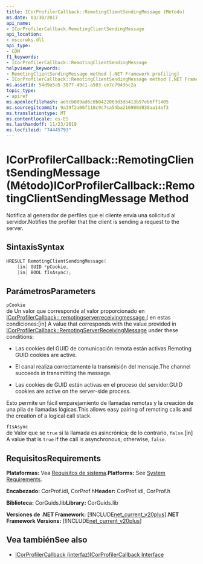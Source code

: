 ```yaml
---
title: ICorProfilerCallback::RemotingClientSendingMessage (Método)
ms.date: 03/30/2017
api_name:
- ICorProfilerCallback.RemotingClientSendingMessage
api_location:
- mscorwks.dll
api_type:
- COM
f1_keywords:
- ICorProfilerCallback::RemotingClientSendingMessage
helpviewer_keywords:
- RemotingClientSendingMessage method [.NET Framework profiling]
- ICorProfilerCallback::RemotingClientSendingMessage method [.NET Framework profiling]
ms.assetid: 54d9a5a5-3877-49c1-a503-ce7c7943bc2a
topic_type:
- apiref
ms.openlocfilehash: ae9cb089ad6c0b0422063d3db413b97eb6ff1405
ms.sourcegitcommit: 9a39f2a06f110c9c7ca54ba216900d038aa14ef3
ms.translationtype: MT
ms.contentlocale: es-ES
ms.lasthandoff: 11/23/2019
ms.locfileid: "74445793"
---
```

# <a name="icorprofilercallbackremotingclientsendingmessage-method"></a><span data-ttu-id="a9118-102">ICorProfilerCallback::RemotingClientSendingMessage (Método)</span><span class="sxs-lookup"><span data-stu-id="a9118-102">ICorProfilerCallback::RemotingClientSendingMessage Method</span></span>
<span data-ttu-id="a9118-103">Notifica al generador de perfiles que el cliente envía una solicitud al servidor.</span><span class="sxs-lookup"><span data-stu-id="a9118-103">Notifies the profiler that the client is sending a request to the server.</span></span>  
  
## <a name="syntax"></a><span data-ttu-id="a9118-104">Sintaxis</span><span class="sxs-lookup"><span data-stu-id="a9118-104">Syntax</span></span>  
  
```cpp  
HRESULT RemotingClientSendingMessage(  
    [in] GUID *pCookie,  
    [in] BOOL fIsAsync);  
```  
  
## <a name="parameters"></a><span data-ttu-id="a9118-105">Parámetros</span><span class="sxs-lookup"><span data-stu-id="a9118-105">Parameters</span></span>  
 `pCookie`  
 <span data-ttu-id="a9118-106">de Un valor que corresponde al valor proporcionado en [ICorProfilerCallback:: remotingserverreceivingmessage (](../../../../docs/framework/unmanaged-api/profiling/icorprofilercallback-remotingserverreceivingmessage-method.md) en estas condiciones:</span><span class="sxs-lookup"><span data-stu-id="a9118-106">[in] A value that corresponds with the value provided in [ICorProfilerCallback::RemotingServerReceivingMessage](../../../../docs/framework/unmanaged-api/profiling/icorprofilercallback-remotingserverreceivingmessage-method.md) under these conditions:</span></span>  
  
- <span data-ttu-id="a9118-107">Las cookies del GUID de comunicación remota están activas.</span><span class="sxs-lookup"><span data-stu-id="a9118-107">Remoting GUID cookies are active.</span></span>  
  
- <span data-ttu-id="a9118-108">El canal realiza correctamente la transmisión del mensaje.</span><span class="sxs-lookup"><span data-stu-id="a9118-108">The channel succeeds in transmitting the message.</span></span>  
  
- <span data-ttu-id="a9118-109">Las cookies de GUID están activas en el proceso del servidor.</span><span class="sxs-lookup"><span data-stu-id="a9118-109">GUID cookies are active on the server-side process.</span></span>  
  
 <span data-ttu-id="a9118-110">Esto permite un fácil emparejamiento de llamadas remotas y la creación de una pila de llamadas lógicas.</span><span class="sxs-lookup"><span data-stu-id="a9118-110">This allows easy pairing of remoting calls and the creation of a logical call stack.</span></span>  
  
 `fIsAsync`  
 <span data-ttu-id="a9118-111">de Valor que se `true` si la llamada es asincrónica; de lo contrario, `false`.</span><span class="sxs-lookup"><span data-stu-id="a9118-111">[in] A value that is `true` if the call is asynchronous; otherwise, `false`.</span></span>  
  
## <a name="requirements"></a><span data-ttu-id="a9118-112">Requisitos</span><span class="sxs-lookup"><span data-stu-id="a9118-112">Requirements</span></span>  
 <span data-ttu-id="a9118-113">**Plataformas:** Vea [Requisitos de sistema](../../../../docs/framework/get-started/system-requirements.md).</span><span class="sxs-lookup"><span data-stu-id="a9118-113">**Platforms:** See [System Requirements](../../../../docs/framework/get-started/system-requirements.md).</span></span>  
  
 <span data-ttu-id="a9118-114">**Encabezado:** CorProf.idl, CorProf.h</span><span class="sxs-lookup"><span data-stu-id="a9118-114">**Header:** CorProf.idl, CorProf.h</span></span>  
  
 <span data-ttu-id="a9118-115">**Biblioteca:** CorGuids.lib</span><span class="sxs-lookup"><span data-stu-id="a9118-115">**Library:** CorGuids.lib</span></span>  
  
 <span data-ttu-id="a9118-116">**Versiones de .NET Framework:** [!INCLUDE[net_current_v20plus](../../../../includes/net-current-v20plus-md.md)]</span><span class="sxs-lookup"><span data-stu-id="a9118-116">**.NET Framework Versions:** [!INCLUDE[net_current_v20plus](../../../../includes/net-current-v20plus-md.md)]</span></span>  
  
## <a name="see-also"></a><span data-ttu-id="a9118-117">Vea también</span><span class="sxs-lookup"><span data-stu-id="a9118-117">See also</span></span>

- [<span data-ttu-id="a9118-118">ICorProfilerCallback (interfaz)</span><span class="sxs-lookup"><span data-stu-id="a9118-118">ICorProfilerCallback Interface</span></span>](../../../../docs/framework/unmanaged-api/profiling/icorprofilercallback-interface.md)
